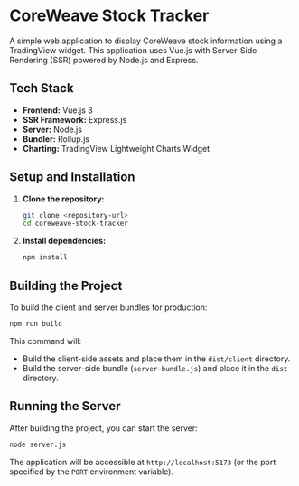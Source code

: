 # CoreWeave Stock Tracker

A simple web application to display CoreWeave stock information using a TradingView widget. This application uses Vue.js with Server-Side Rendering (SSR) powered by Node.js and Express.

## Tech Stack

-   **Frontend:** Vue.js 3
-   **SSR Framework:** Express.js
-   **Server:** Node.js
-   **Bundler:** Rollup.js
-   **Charting:** TradingView Lightweight Charts Widget

## Setup and Installation

1.  **Clone the repository:**
    ```bash
    git clone <repository-url>
    cd coreweave-stock-tracker
    ```

2.  **Install dependencies:**
    ```bash
    npm install
    ```

## Building the Project

To build the client and server bundles for production:

```bash
npm run build
```

This command will:
- Build the client-side assets and place them in the `dist/client` directory.
- Build the server-side bundle (`server-bundle.js`) and place it in the `dist` directory.

## Running the Server

After building the project, you can start the server:

```bash
node server.js
```

The application will be accessible at `http://localhost:5173` (or the port specified by the `PORT` environment variable).
